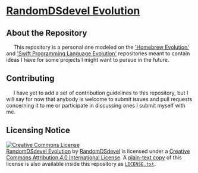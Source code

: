 # <a href="https://github.com/RandomDSdevel/RandomDSdevel-Evolution"><span xmlns:dct="http://purl.org/dc/terms/" property="dct:title">RandomDSdevel Evolution</span></a>

## About the Repository

&nbsp;&nbsp;&nbsp;&nbsp;&nbsp;This repository is a personal one modeled on the ['Homebrew Evolution'](https://github.com/Homebrew/brew-evolution) and ['Swift Programming Language Evolution'](https://github.com/apple/swift-evolution) repositories meant to contain ideas I have for some projects I might want to pursue in the future.  

## Contributing

&nbsp;&nbsp;&nbsp;&nbsp;&nbsp;I have yet to add a set of contribution guidelines to this repository, but I will say for now that anybody is welcome to submit issues and pull requests concerning it to me or participate in discussing ones I submit myself with me.  

## Licensing Notice

<a rel="license" href="http://creativecommons.org/licenses/by/4.0/"><img alt="Creative Commons License" style="border-width:0" src="https://i.creativecommons.org/l/by/4.0/88x31.png" /></a><br /><a href="https://github.com/RandomDSdevel/RandomDSdevel-Evolution"><span xmlns:dct="http://purl.org/dc/terms/" property="dct:title">RandomDSdevel Evolution</span></a> by <a rel="author" href="https://github.com/RandomDSdevel"><span xmlns:cc="http://creativecommons.org/ns#" property="cc:attributionName">RandomDSdevel</span></a> is licensed under a <a rel="license" href="http://creativecommons.org/licenses/by/4.0/">Creative Commons Attribution 4.0 International License</a>.  A [plain-text copy](https://github.com/RandomDSdevel/RandomDSdevel-Evolution/blob/master/LICENSE.txt) of this license is also available inside this repository as [`LICENSE.txt`](https://github.com/RandomDSdevel/RandomDSdevel-Evolution/blob/master/LICENSE.txt).  
